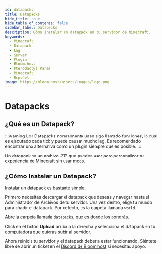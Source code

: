 ```yaml
---
id: datapacks
title: Datapacks
hide_title: true
hide_table_of_contents: false
sidebar_label: Datapacks
description: Cómo instalar un datapack en tu servidor de Minecraft.
keywords:
  - Minecraft
  - Datapack
  - Lag
  - Server
  - Plugin
  - Bloom.host
  - Pterodactyl Panel
  - Minecraft
  - Español
image: https://bloom.host/assets/images/logo.png
---
```

# Datapacks

## ¿Qué es un Datapack?
:::warning
Los Datapacks normalmente usan algo llamado funciones, lo cual es ejecutado cada tick y puede causar mucho lag. Es recomendado encontrar una alternativa como un plugin siempre que es posible.
:::

Un datapack es un archivo .ZIP que puedes usar para personalizar tu experiencia de Minecraft sin usar mods.

## ¿Cómo Instalar un Datapack?
Instalar un datapack es bastante simple:

Primero necesitas descargar el datapack que deseas y navegar hasta el Administrador de Archivos de tu servidor.
Una vez dentro, elige tu mundo para añadir el datapack. Por defecto, es la carpeta llamada `world`.

Abre la carpeta llamada `datapacks`, que es donde los pondrás.

Click en el botón **Upload** arriba a la derecha y selecciona el datapack en tu computadora que quieras subir al servidor.

Ahora reinicia tu servidor y el datapack debería estar funcionando. Siéntete libre de abrir un ticket en el [Discord de Bloom.host](https://discord.gg/bloom) si necesitas apoyo.
